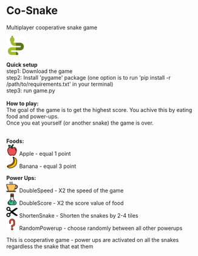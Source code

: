 # Co-Snake
Multiplayer cooperative snake game

<img src=https://github.com/rhaifa/co-snake/blob/master/icons/game_icon.png width=50>

<b>Quick setup</b><br />
step1: Download the game<br />
step2: Install 'pygame' package (one option is to run 'pip install -r /path/to/requirements.txt' in your terminal)<br />
step3: run game.py<br />
<br />
<b>How to play:</b><br />
The goal of the game is to get the highest score. You achive this by eating food and power-ups.<br />
Once you eat yourself (or another snake) the game is over.<br />

<br />
<b>Foods:</b><br />
<img src=https://github.com/rhaifa/co-snake/blob/master/icons/apple.png width=30>
Apple - equal 1 point<br />
<img src=https://github.com/rhaifa/co-snake/blob/master/icons/banana.png width=30>
Banana - equal 3 point<br />

<b>Power Ups:</b><br />
<img src=https://github.com/rhaifa/co-snake/blob/master/icons/double_speed.png width=30>
DoubleSpeed - X2 the speed of the game<br />
<img src=https://github.com/rhaifa/co-snake/blob/master/icons/double_score.png width=30>
DoubleScore - X2 the score value of food<br />
<img src=https://github.com/rhaifa/co-snake/blob/master/icons/shorten_snake.png width=30>
ShortenSnake - Shorten the snakes by 2-4 tiles<br />
<img src=https://github.com/rhaifa/co-snake/blob/master/icons/random_powerup.png width=30>
RandomPowerup - choose randomly between all other powerups<br />

This is cooperative game - power ups are activated on all the snakes regardless the snake that eat them
